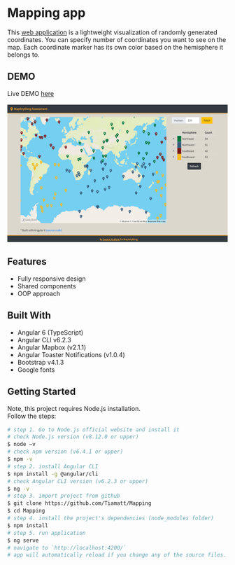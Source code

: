 # Mapping app
This [web application](https://Tiamatt.github.io/Mapping/)  is a lightweight visualization of randomly generated coordinates. You can specify number of coordinates you want to see on the map. Each coordinate marker has its own color based on the hemisphere it belongs to.

## DEMO
Live DEMO [here](https://Tiamatt.github.io/Mapping/) <br>
<br>
![MappingScreenshot](/src/assets/images/app-screenshot.png?raw=true "Mapping screenshot")


## Features
* Fully responsive design
* Shared components
* OOP approach

## Built With
* Angular 6 (TypeScript)
* Angular CLI v6.2.3
* Angular Mapbox (v2.1.1)
* Angular Toaster Notifications (v1.0.4)
* Bootstrap v4.1.3
* Google fonts



## Getting Started
Note, this project requires Node.js installation.</br>
Follow the steps:
```bash
# step 1. Go to Node.js official website and install it
# check Node.js version (v8.12.0 or upper)
$ node –v
# check npm version (v6.4.1 or upper)
$ npm -v
# step 2. install Angular CLI
$ npm install -g @angular/cli
# check Angular CLI version (v6.2.3 or upper)
$ ng -v
# step 3. import project from github 
$ git clone https://github.com/Tiamatt/Mapping
$ cd Mapping
# step 4. install the project's dependencies (node_modules folder)
$ npm install
# step 5. run application
$ ng serve
# navigate to `http://localhost:4200/`
# app will automatically reload if you change any of the source files.